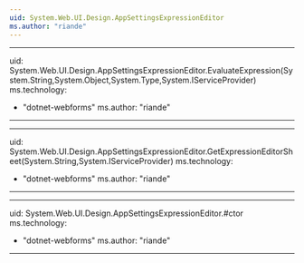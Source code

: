 ```yaml
---
uid: System.Web.UI.Design.AppSettingsExpressionEditor
ms.author: "riande"
---
```


---
uid: System.Web.UI.Design.AppSettingsExpressionEditor.EvaluateExpression(System.String,System.Object,System.Type,System.IServiceProvider)
ms.technology: 
  - "dotnet-webforms"
ms.author: "riande"
---

---
uid: System.Web.UI.Design.AppSettingsExpressionEditor.GetExpressionEditorSheet(System.String,System.IServiceProvider)
ms.technology: 
  - "dotnet-webforms"
ms.author: "riande"
---

---
uid: System.Web.UI.Design.AppSettingsExpressionEditor.#ctor
ms.technology: 
  - "dotnet-webforms"
ms.author: "riande"
---
